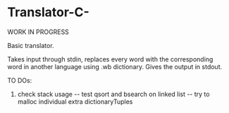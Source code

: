 # Translator-C-

WORK IN PROGRESS

Basic translator.

Takes input through stdin, replaces every word with the corresponding word in another language using .wb dictionary.
Gives the output in stdout.

TO DOs:
1. check stack usage
-- test qsort and bsearch on linked list
-- try to malloc individual extra dictionaryTuples
